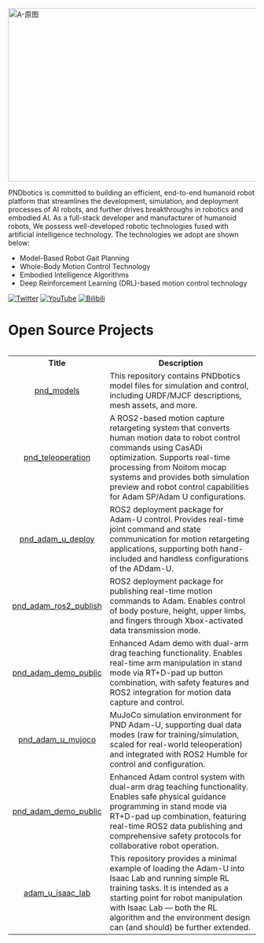 
<img width="2076" height="353" alt="A-原图" src="https://github.com/user-attachments/assets/543770f6-9a12-4938-955e-13dbfc08d09f" />

PNDbotics is committed to building an efficient, end-to-end  humanoid robot platform that streamlines the development, simulation, and deployment processes of AI robots, and further drives breakthroughs in robotics and embodied AI.
As a full-stack developer and manufacturer of humanoid robots, We possess well-developed robotic technologies fused with artificial intelligence technology. The technologies we adopt are shown below:

- Model-Based Robot Gait Planning
- Whole-Body Motion Control Technology
- Embodied Intelligence Algorithms
- Deep Reinforcement Learning (DRL)-based motion control technology

[![Twitter](https://img.shields.io/badge/Twitter-@PNDbotics-1DA1F2?logo=twitter&logoColor=white)](https://x.com/PNDbotics)
[![YouTube](https://img.shields.io/badge/YouTube-ff0000?style=flat&logo=youtube&logoColor=white)](https://www.youtube.com/@PNDbotics)
[![Bilibili](https://img.shields.io/badge/-bilibili-ff69b4?style=flat&labelColor=ff69b4&logo=bilibili&logoColor=white)](https://space.bilibili.com/303744535)

# Open Source Projects
<table><tbody>

<table class="table table-striped table-bordered table-vcenter"/>
    <tbody>
    <tr><th> Title </th> <th>Description</th>
    <tr>
       <td align="center" > <a href="https://github.com/pndbotics/pnd_models">pnd_models</a></td>
        <td>This repository contains PNDbotics model files for simulation and control, including URDF/MJCF descriptions, mesh assets, and more.<br></a></td>
     <tr>
         <td align="center" > <a href="https://github.com/pndbotics/pnd_teleoperation">pnd_teleoperation</a></td>
        <td>A ROS2-based motion capture retargeting system that converts human motion data to robot control commands using CasADi optimization. Supports real-time processing from Noitom mocap systems and provides both simulation preview and robot control capabilities for Adam SP/Adam U configurations.<br></a></td>
    </tr>
    <tr>
          <td align="center" > <a href="https://github.com/pndbotics/pnd_adam_u_deploy">pnd_adam_u_deploy</a></td>
        <td>ROS2 deployment package for Adam-U control. Provides real-time joint command and state communication for motion retargeting applications, supporting both hand-included and handless configurations of the ADdam-U.<br></a></td>
    </tr>
    <tr>
         <td align="center" > <a href="https://github.com/pndbotics/pnd_adam_ros2_publish">pnd_adam_ros2_publish</a></td>
        <td>ROS2 deployment package for publishing real-time motion commands to Adam. Enables control of body posture, height, upper limbs, and fingers through Xbox-activated data transmission mode.<br></a></td>
    </tr>
     <tr>
          <td align="center" > <a href="https://github.com/pndbotics/pnd_adam_demo_public">pnd_adam_demo_public</a></td>
        <td>Enhanced Adam demo with dual-arm drag teaching functionality. Enables real-time arm manipulation in stand mode via RT+D-pad up button combination, with safety features and ROS2 integration for motion data capture and control.<br></a></td>
    </tr>
     <tr>
          <td align="center" > <a href="https://github.com/pndbotics/pnd_adam_u_mujoco">pnd_adam_u_mujoco</a></td>
        <td> MuJoCo simulation environment for PND Adam-U, supporting dual data modes (raw for training/simulation, scaled for real-world teleoperation) and integrated with ROS2 Humble for control and configuration.<br></a></td>
    </tr>
    <tr>
          <td align="center" > <a href="https://github.com/pndbotics/pnd_adam_demo_public">pnd_adam_demo_public</a></td>
        <td> Enhanced Adam control system with dual-arm drag teaching functionality. Enables safe physical guidance programming in stand mode via RT+D-pad up combination, featuring real-time ROS2 data publishing and comprehensive safety protocols for collaborative robot operation.<br></a></td>
    </tr>
    <tr>
          <td align="center" > <a href="https://github.com/pndbotics/adam_u_isaac_lab">adam_u_isaac_lab</a></td>
        <td> This repository provides a minimal example of loading the Adam-U into Isaac Lab and running simple RL training tasks. It is intended as a starting point for robot manipulation with Isaac Lab — both the RL algorithm and the environment design can (and should) be further extended.<br></a></td>
    </tr>
    </tr>
    </tbody>
</table>
